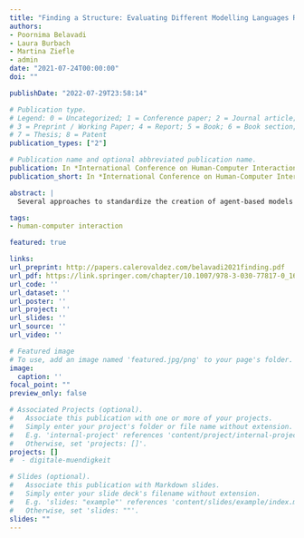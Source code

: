 ```yaml
---
title: "Finding a Structure: Evaluating Different Modelling Languages Regarding Their Suitability of Designing Agent-Based Models"
authors:
- Poornima Belavadi
- Laura Burbach
- Martina Ziefle
- admin
date: "2021-07-24T00:00:00"
doi: ""

publishDate: "2022-07-29T23:58:14"

# Publication type.
# Legend: 0 = Uncategorized; 1 = Conference paper; 2 = Journal article;
# 3 = Preprint / Working Paper; 4 = Report; 5 = Book; 6 = Book section;
# 7 = Thesis; 8 = Patent
publication_types: ["2"]

# Publication name and optional abbreviated publication name.
publication: In *International Conference on Human-Computer Interaction*
publication_short: In *International Conference on Human-Computer Interaction*

abstract: |
  Several approaches to standardize the creation of agent-based models exist, but there is no perfect way to do it yet. In this study we analyze, whether two modelling languages (i* Star, UML) can help in designing agent-based models. We identified requirements for building agent-based models and analyzed to what extent the requirements can be met by applying modeling languages. We reflect whether the application of modeling languages can profitably facilitate the creation of agent-based models. We found that modeling languages can meet some requirements for creating agent-based models. Finally, modeling languages offer an added value to the creation of agent-based models, but their application also requires more time than creating a model without their application. However, when creating agent-based models, a considerable amount of time should be spent to decide what the model would depict. Our …

tags:
- human-computer interaction

featured: true

links:
url_preprint: http://papers.calerovaldez.com/belavadi2021finding.pdf
url_pdf: https://link.springer.com/chapter/10.1007/978-3-030-77817-0_16
url_code: ''
url_dataset: ''
url_poster: ''
url_project: ''
url_slides: ''
url_source: ''
url_video: ''

# Featured image
# To use, add an image named 'featured.jpg/png' to your page's folder.
image:
  caption: ''
focal_point: ""
preview_only: false

# Associated Projects (optional).
#   Associate this publication with one or more of your projects.
#   Simply enter your project's folder or file name without extension.
#   E.g. 'internal-project' references 'content/project/internal-project/index.md'.
#   Otherwise, set 'projects: []'.
projects: []
#  - digitale-muendigkeit

# Slides (optional).
#   Associate this publication with Markdown slides.
#   Simply enter your slide deck's filename without extension.
#   E.g. 'slides: "example"' references 'content/slides/example/index.md'.
#   Otherwise, set 'slides: ""'.
slides: ""
---
```


